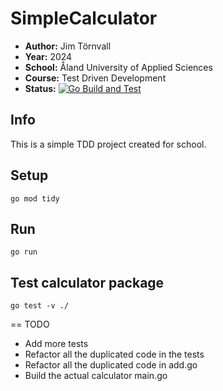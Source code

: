# SimpleCalculator

- **Author:** Jim Törnvall
- **Year:** 2024
- **School:** Åland University of Applied Sciences
- **Course:** Test Driven Development
- **Status:** [![Go Build and Test](https://github.com/JimTornvall/HA-TTD-SimpleCalculator/actions/workflows/go.yml/badge.svg)](https://github.com/JimTornvall/HA-TTD-SimpleCalculator/actions/workflows/go.yml)

## Info

This is a simple TDD project created for school.

## Setup

```shell
go mod tidy
```

## Run

```shell
go run
```

## Test calculator package

```shell
go test -v ./
```

== TODO

- Add more tests
- Refactor all the duplicated code in the tests
- Refactor all the duplicated code in add.go
- Build the actual calculator main.go
